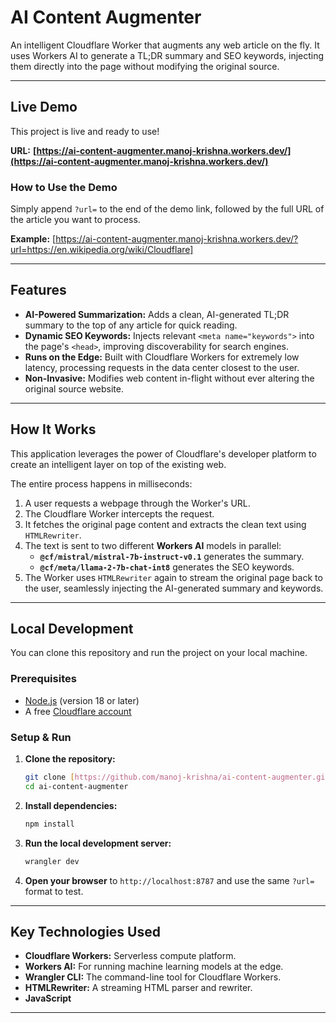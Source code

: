 # AI Content Augmenter 

An intelligent Cloudflare Worker that augments any web article on the fly. It uses Workers AI to generate a TL;DR summary and SEO keywords, injecting them directly into the page without modifying the original source.

---

##  Live Demo

This project is live and ready to use!

**URL:** **[https://ai-content-augmenter.manoj-krishna.workers.dev/](https://ai-content-augmenter.manoj-krishna.workers.dev/)**

### How to Use the Demo

Simply append `?url=` to the end of the demo link, followed by the full URL of the article you want to process.

**Example:**
[https://ai-content-augmenter.manoj-krishna.workers.dev/?url=https://en.wikipedia.org/wiki/Cloudflare]

---

## Features

* **AI-Powered Summarization:** Adds a clean, AI-generated TL;DR summary to the top of any article for quick reading.
* **Dynamic SEO Keywords:** Injects relevant `<meta name="keywords">` into the page's `<head>`, improving discoverability for search engines.
* **Runs on the Edge:** Built with Cloudflare Workers for extremely low latency, processing requests in the data center closest to the user.
* **Non-Invasive:** Modifies web content in-flight without ever altering the original source website.

---

## How It Works

This application leverages the power of Cloudflare's developer platform to create an intelligent layer on top of the existing web.

The entire process happens in milliseconds:
1.  A user requests a webpage through the Worker's URL.
2.  The Cloudflare Worker intercepts the request.
3.  It fetches the original page content and extracts the clean text using `HTMLRewriter`.
4.  The text is sent to two different **Workers AI** models in parallel:
    * **`@cf/mistral/mistral-7b-instruct-v0.1`** generates the summary.
    * **`@cf/meta/llama-2-7b-chat-int8`** generates the SEO keywords.
5.  The Worker uses `HTMLRewriter` again to stream the original page back to the user, seamlessly injecting the AI-generated summary and keywords.

---

## Local Development

You can clone this repository and run the project on your local machine.

### Prerequisites
* [Node.js](https://nodejs.org/) (version 18 or later)
* A free [Cloudflare account](https://dash.cloudflare.com)

### Setup & Run
1.  **Clone the repository:**
    ```bash
    git clone [https://github.com/manoj-krishna/ai-content-augmenter.git](https://github.com/manoj-krishna/ai-content-augmenter.git)
    cd ai-content-augmenter
    ```

2.  **Install dependencies:**
    ```bash
    npm install
    ```

3.  **Run the local development server:**
    ```bash
    wrangler dev
    ```

4.  **Open your browser** to `http://localhost:8787` and use the same `?url=` format to test.

---

## Key Technologies Used

* **Cloudflare Workers:** Serverless compute platform.
* **Workers AI:** For running machine learning models at the edge.
* **Wrangler CLI:** The command-line tool for Cloudflare Workers.
* **HTMLRewriter:** A streaming HTML parser and rewriter.
* **JavaScript**

---

